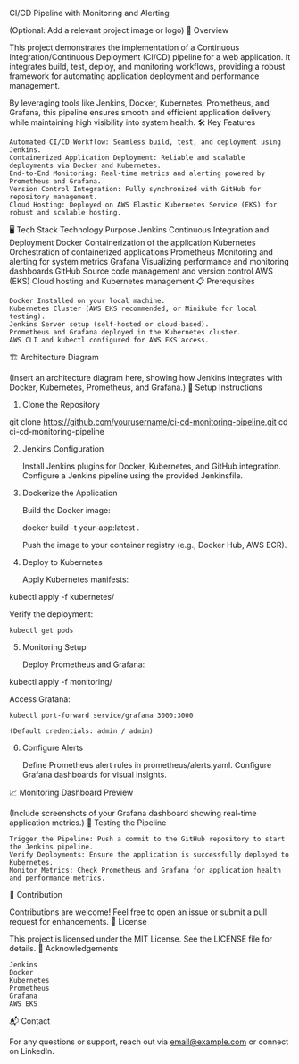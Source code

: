CI/CD Pipeline with Monitoring and Alerting

(Optional: Add a relevant project image or logo)
🚀 Overview

This project demonstrates the implementation of a Continuous Integration/Continuous Deployment (CI/CD) pipeline for a web application. It integrates build, test, deploy, and monitoring workflows, providing a robust framework for automating application deployment and performance management.

By leveraging tools like Jenkins, Docker, Kubernetes, Prometheus, and Grafana, this pipeline ensures smooth and efficient application delivery while maintaining high visibility into system health.
🛠️ Key Features

    Automated CI/CD Workflow: Seamless build, test, and deployment using Jenkins.
    Containerized Application Deployment: Reliable and scalable deployments via Docker and Kubernetes.
    End-to-End Monitoring: Real-time metrics and alerting powered by Prometheus and Grafana.
    Version Control Integration: Fully synchronized with GitHub for repository management.
    Cloud Hosting: Deployed on AWS Elastic Kubernetes Service (EKS) for robust and scalable hosting.

🖥️ Tech Stack
Technology	Purpose
Jenkins	Continuous Integration and Deployment
Docker	Containerization of the application
Kubernetes	Orchestration of containerized applications
Prometheus	Monitoring and alerting for system metrics
Grafana	Visualizing performance and monitoring dashboards
GitHub	Source code management and version control
AWS (EKS)	Cloud hosting and Kubernetes management
📋 Prerequisites

    Docker Installed on your local machine.
    Kubernetes Cluster (AWS EKS recommended, or Minikube for local testing).
    Jenkins Server setup (self-hosted or cloud-based).
    Prometheus and Grafana deployed in the Kubernetes cluster.
    AWS CLI and kubectl configured for AWS EKS access.

🏗️ Architecture Diagram

(Insert an architecture diagram here, showing how Jenkins integrates with Docker, Kubernetes, Prometheus, and Grafana.)
🔧 Setup Instructions
1. Clone the Repository

git clone https://github.com/yourusername/ci-cd-monitoring-pipeline.git
cd ci-cd-monitoring-pipeline

2. Jenkins Configuration

    Install Jenkins plugins for Docker, Kubernetes, and GitHub integration.
    Configure a Jenkins pipeline using the provided Jenkinsfile.

3. Dockerize the Application

    Build the Docker image:

    docker build -t your-app:latest .

    Push the image to your container registry (e.g., Docker Hub, AWS ECR).

4. Deploy to Kubernetes

    Apply Kubernetes manifests:

kubectl apply -f kubernetes/

Verify the deployment:

    kubectl get pods

5. Monitoring Setup

    Deploy Prometheus and Grafana:

kubectl apply -f monitoring/

Access Grafana:

    kubectl port-forward service/grafana 3000:3000

    (Default credentials: admin / admin)

6. Configure Alerts

    Define Prometheus alert rules in prometheus/alerts.yaml.
    Configure Grafana dashboards for visual insights.

📈 Monitoring Dashboard Preview

(Include screenshots of your Grafana dashboard showing real-time application metrics.)
🧪 Testing the Pipeline

    Trigger the Pipeline: Push a commit to the GitHub repository to start the Jenkins pipeline.
    Verify Deployments: Ensure the application is successfully deployed to Kubernetes.
    Monitor Metrics: Check Prometheus and Grafana for application health and performance metrics.

🤝 Contribution

Contributions are welcome! Feel free to open an issue or submit a pull request for enhancements.
📜 License

This project is licensed under the MIT License. See the LICENSE file for details.
📝 Acknowledgements

    Jenkins
    Docker
    Kubernetes
    Prometheus
    Grafana
    AWS EKS

📬 Contact

For any questions or support, reach out via email@example.com or connect on LinkedIn.
